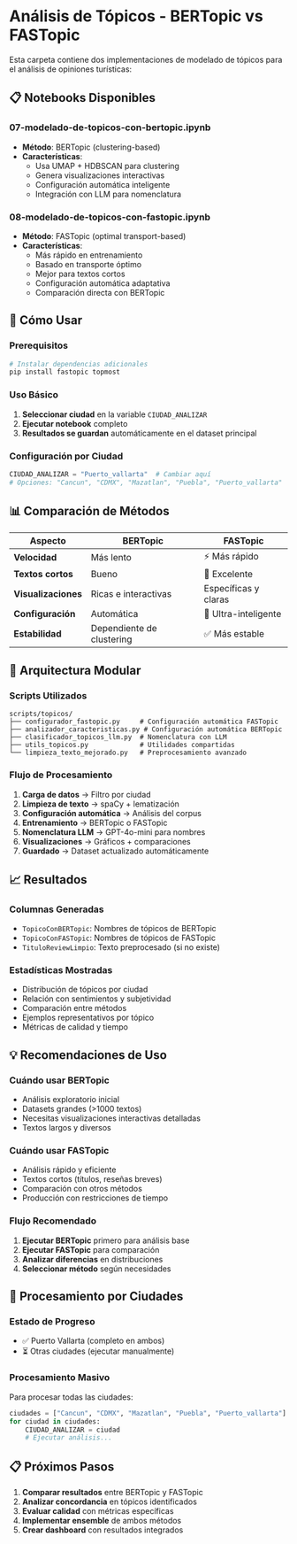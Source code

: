 # Análisis de Tópicos - BERTopic vs FASTopic

Esta carpeta contiene dos implementaciones de modelado de tópicos para el análisis de opiniones turísticas:

## 📋 Notebooks Disponibles

### 07-modelado-de-topicos-con-bertopic.ipynb
- **Método**: BERTopic (clustering-based)
- **Características**:
  - Usa UMAP + HDBSCAN para clustering
  - Genera visualizaciones interactivas
  - Configuración automática inteligente
  - Integración con LLM para nomenclatura

### 08-modelado-de-topicos-con-fastopic.ipynb  
- **Método**: FASTopic (optimal transport-based)
- **Características**:
  - Más rápido en entrenamiento
  - Basado en transporte óptimo
  - Mejor para textos cortos
  - Configuración automática adaptativa
  - Comparación directa con BERTopic

## 🚀 Cómo Usar

### Prerequisitos
```bash
# Instalar dependencias adicionales
pip install fastopic topmost
```

### Uso Básico
1. **Seleccionar ciudad** en la variable `CIUDAD_ANALIZAR`
2. **Ejecutar notebook** completo  
3. **Resultados se guardan** automáticamente en el dataset principal

### Configuración por Ciudad
```python
CIUDAD_ANALIZAR = "Puerto_vallarta"  # Cambiar aquí
# Opciones: "Cancun", "CDMX", "Mazatlan", "Puebla", "Puerto_vallarta"
```

## 📊 Comparación de Métodos

| Aspecto | BERTopic | FASTopic |
|---------|----------|----------|
| **Velocidad** | Más lento | ⚡ Más rápido |
| **Textos cortos** | Bueno | 🎯 Excelente |
| **Visualizaciones** | Ricas e interactivas | Específicas y claras |
| **Configuración** | Automática | 🤖 Ultra-inteligente |
| **Estabilidad** | Dependiente de clustering | ✅ Más estable |

## 🔧 Arquitectura Modular

### Scripts Utilizados
```
scripts/topicos/
├── configurador_fastopic.py     # Configuración automática FASTopic
├── analizador_caracteristicas.py # Configuración automática BERTopic  
├── clasificador_topicos_llm.py  # Nomenclatura con LLM
├── utils_topicos.py             # Utilidades compartidas
└── limpieza_texto_mejorado.py   # Preprocesamiento avanzado
```

### Flujo de Procesamiento
1. **Carga de datos** → Filtro por ciudad
2. **Limpieza de texto** → spaCy + lematización
3. **Configuración automática** → Análisis del corpus
4. **Entrenamiento** → BERTopic o FASTopic
5. **Nomenclatura LLM** → GPT-4o-mini para nombres
6. **Visualizaciones** → Gráficos + comparaciones
7. **Guardado** → Dataset actualizado automáticamente

## 📈 Resultados

### Columnas Generadas
- `TopicoConBERTopic`: Nombres de tópicos de BERTopic
- `TopicoConFASTopic`: Nombres de tópicos de FASTopic  
- `TituloReviewLimpio`: Texto preprocesado (si no existe)

### Estadísticas Mostradas
- Distribución de tópicos por ciudad
- Relación con sentimientos y subjetividad
- Comparación entre métodos
- Ejemplos representativos por tópico
- Métricas de calidad y tiempo

## 💡 Recomendaciones de Uso

### Cuándo usar BERTopic
- Análisis exploratorio inicial
- Datasets grandes (>1000 textos)
- Necesitas visualizaciones interactivas detalladas
- Textos largos y diversos

### Cuándo usar FASTopic  
- Análisis rápido y eficiente
- Textos cortos (títulos, reseñas breves)
- Comparación con otros métodos
- Producción con restricciones de tiempo

### Flujo Recomendado
1. **Ejecutar BERTopic** primero para análisis base
2. **Ejecutar FASTopic** para comparación
3. **Analizar diferencias** en distribuciones
4. **Seleccionar método** según necesidades

## 🔄 Procesamiento por Ciudades

### Estado de Progreso
- ✅ Puerto Vallarta (completo en ambos)
- ⏳ Otras ciudades (ejecutar manualmente)

### Procesamiento Masivo
Para procesar todas las ciudades:
```python
ciudades = ["Cancun", "CDMX", "Mazatlan", "Puebla", "Puerto_vallarta"]
for ciudad in ciudades:
    CIUDAD_ANALIZAR = ciudad
    # Ejecutar análisis...
```

## 📋 Próximos Pasos

1. **Comparar resultados** entre BERTopic y FASTopic
2. **Analizar concordancia** en tópicos identificados  
3. **Evaluar calidad** con métricas específicas
4. **Implementar ensemble** de ambos métodos
5. **Crear dashboard** con resultados integrados
